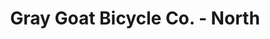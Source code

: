---
title: "Gray Goat Bicycle Co. - North"
url: /carmel/gray-goat-bicycle-co-north/
shop: Fahrrad
---